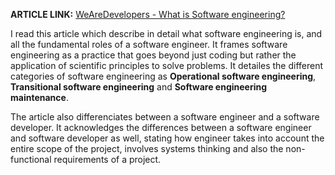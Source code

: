 **ARTICLE LINK:** [WeAreDevelopers - What is Software engineering?](https://www.wearedevelopers.com/en/magazine/289/what-is-software-engineering)

I read this article which describe in detail what software engineering is, and all the fundamental roles of a software engineer. It frames software engineering as a practice that goes beyond just coding but rather the application of scientific principles to solve problems. It detailes the different categories of software engineering as **Operational software engineering**, **Transitional software engineering** and **Software engineering maintenance**.

The article also differenciates between a software engineer and a software developer. It acknowledges the differences between a software engineer and software developer as well, stating how engineer takes into account the entire scope of the project, involves systems thinking and also the non-functional requirements of a project.

<!-- 
Comment by Ashmit Mukherjee

I really enjoyed this article because it clearly explains what software engineering truly is — not just coding, but the application of scientific and engineering principles to solve real-world problems. 

The breakdown into **Operational software engineering**, **Transitional software engineering**, and **Software engineering maintenance** was especially helpful in understanding the breadth of the field. I also found the comparison between a software engineer and a software developer insightful. It highlighted how a software engineer must consider the entire system, including non-functional requirements and long-term impact, while developers are often more focused on the immediate implementation details. 
-->
